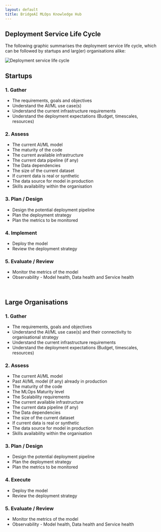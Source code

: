 ```yaml
---
layout: default
title: BridgeAI MLOps Knowledge Hub
---
```


## Deployment Service Life Cycle

The following graphic summarises the deployment service life cycle, which can be followed by startups and larg(er) organisations alike:

<img class="center" alt="Deployment service life cycle" src="https://github.com/hema-dc/ML-Deployment/assets/93590728/9ff383ea-12b0-43a2-88c7-98a1537093b9">

<br>

## Startups
### 1. Gather
* The requirements, goals and objectives
* Understand the AI/ML use case(s)
* Understand the current infrastructure requirements
* Understand the deployment expectations (Budget, timescales, resources)
   
### 2. Assess
* The current AI/ML model
* The maturity of the code
* The current available infrastructure
* The current data pipeline (if any)
* The Data dependencies
* The size of the current dataset
* If current data is real or synthetic
* The data source for model in production
* Skills availability within the organisation

### 3. Plan / Design
* Design the potential deployment pipeline
* Plan the deployment strategy
* Plan the metrics to be monitored

### 4. Implement
* Deploy the model
* Review the deployment strategy

### 5. Evaluate / Review
* Monitor the metrics of the model
* Observability - Model health, Data health and Service health

<br>

## Large Organisations
### 1. Gather
* The requirements, goals and objectives
* Understand the AI/ML use case(s) and their connectivity to organisational strategy
* Understand the current infrastructure requirements
* Understand the deployment expectations (Budget, timescales, resources)
   
### 2. Assess
* The current AI/ML model
* Past AI/ML model (if any) already in production
* The maturity of the code
* The MLOps Maturity level
* The Scalability requirements
* The current available infrastructure
* The current data pipeline (if any)
* The Data dependencies
* The size of the current dataset
* If current data is real or synthetic
* The data source for model in production
* Skills availability within the organisation

### 3. Plan / Design
* Design the potential deployment pipeline
* Plan the deployment strategy
* Plan the metrics to be monitored

### 4. Execute
* Deploy the model
* Review the deployment strategy

### 5. Evaluate / Review
* Monitor the metrics of the model
* Observability - Model health, Data health and Service health
